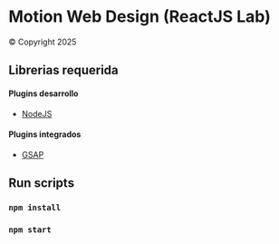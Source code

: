 # Motion Web Design (ReactJS Lab)
© Copyright 2025

## Librerias requerida
#### Plugins desarrollo
- [NodeJS](https://nodejs.org/)

#### Plugins integrados
- [GSAP](https://www.npmjs.com/package/gsap)

## Run scripts
### `npm install`
### `npm start`
